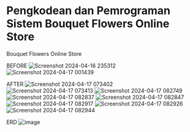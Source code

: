 # Pengkodean dan Pemrograman Sistem Bouquet Flowers Online Store
Bouquet Flowers Online Store

BEFORE
![Screenshot 2024-04-16 235312](https://github.com/ShafiraNajwaEndri/shafiranajwaendri.github.io/assets/167266526/79196117-365d-44ac-8cc4-a5c582b6a918)
![Screenshot 2024-04-17 001439](https://github.com/ShafiraNajwaEndri/shafiranajwaendri.github.io/assets/167266526/d2bb030d-480b-4de4-a765-638c77816101)

AFTER
![Screenshot 2024-04-17 073402](https://github.com/ShafiraNajwaEndri/shafiranajwaendri.github.io/assets/167266526/83a0ed48-289a-4504-b6d1-15cbb031eddf)
![Screenshot 2024-04-17 073413](https://github.com/ShafiraNajwaEndri/shafiranajwaendri.github.io/assets/167266526/11aa8861-47c6-46ea-b471-9f4491e85bb8)
![Screenshot 2024-04-17 082749](https://github.com/ShafiraNajwaEndri/shafiranajwaendri.github.io/assets/167266526/87cfaf50-a01c-41ca-b56d-f536dc7775e5)
![Screenshot 2024-04-17 082837](https://github.com/ShafiraNajwaEndri/shafiranajwaendri.github.io/assets/167266526/d072575d-082d-4eea-affd-730b764a86bd)
![Screenshot 2024-04-17 082847](https://github.com/ShafiraNajwaEndri/shafiranajwaendri.github.io/assets/167266526/cbde033b-b5da-4a1d-ad40-1300a08a9158)
![Screenshot 2024-04-17 082917](https://github.com/ShafiraNajwaEndri/shafiranajwaendri.github.io/assets/167266526/ff59009d-00b2-4bb2-a85b-baf252edc0e4)
![Screenshot 2024-04-17 082926](https://github.com/ShafiraNajwaEndri/shafiranajwaendri.github.io/assets/167266526/278bcc5e-5be0-406f-ace5-40971a4429ab)
![Screenshot 2024-04-17 082944](https://github.com/ShafiraNajwaEndri/shafiranajwaendri.github.io/assets/167266526/4d583401-15fb-4cf7-bf6f-368907bb6937)

ERD
![image](https://github.com/ShafiraNajwaEndri/shafiranajwaendri.github.io/assets/167266526/95f17407-17c1-49d3-9150-b97b62ee5663)



